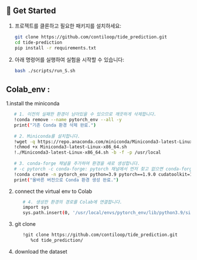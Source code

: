 ## 🚀 Get Started

1. 프로젝트를 클론하고 필요한 패키지를 설치하세요:
   ```bash
   git clone https://github.com/contiloop/tide_prediction.git
   cd tide-prediction
   pip install -r requirements.txt
   ```

2. 아래 명령어를 실행하여 실험을 시작할 수 있습니다:
   ```bash
   bash ./scripts/run_S.sh
   ```

## Colab_env :

1.install the miniconda
   ```bash
      # 1. 이전의 실패한 환경이 남아있을 수 있으므로 깨끗하게 삭제합니다.
      !conda remove --name pytorch_env --all -y
      print("기존 Conda 환경 삭제 완료.")
      
      # 2. Miniconda를 설치합니다.
      !wget -q https://repo.anaconda.com/miniconda/Miniconda3-latest-Linux-x86_64.sh
      !chmod +x Miniconda3-latest-Linux-x86_64.sh
      !./Miniconda3-latest-Linux-x86_64.sh -b -f -p /usr/local
      
      # 3. conda-forge 채널을 추가하여 환경을 새로 생성합니다.
      # -c pytorch -c conda-forge: pytorch 채널에서 먼저 찾고 없으면 conda-forge 채널에서 찾습니다.
      !conda create -n pytorch_env python=3.9 pytorch==1.9.0 cudatoolkit=11.1 -c pytorch -c conda-forge -y
      print("올바른 버전으로 Conda 환경 생성 완료.")
   ```
2. connect the virtual env to Colab
   ```bash
      # 4. 생성한 환경의 경로를 Colab에 연결합니다.
      import sys
      sys.path.insert(0, '/usr/local/envs/pytorch_env/lib/python3.9/site-packages/')
   ```
3. git clone
   ```bash
      !git clone https://github.com/contiloop/tide_prediction.git
         %cd tide_prediction/
   ```
4. download the dataset 
